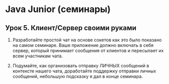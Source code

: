 # Java Junior (семинары) #

## Урок 5. Клиент/Сервер своими руками ##

1. Разработайте простой чат на основе сокетов как это было показано на самом семинаре.
   Ваше приложение должно включать в себя сервер, который принимает сообщения от клиентов и пересылает их всем участникам чата.

2. Подумайте, как организовать отправку ЛИЧНЫХ сообщений в контексте нашего чата, 
   доработайте поддержку отправки личных сообщений, небольшую подсказку я дал в конце семинара.
